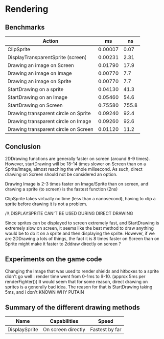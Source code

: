 # Rendering
## Benchmarks

Action|ms|ns|
-|-|-|
ClipSprite | 0.00007 | 0.07
DisplayTransparentSprite (screen) |0.00231|2.31|
Drawing an image on Screen | 0.01790 | 17.9
Drawing an image on Image | 0.00770 | 7.7
Drawing an image on Sprite | 0.00770 | 7.7
StartDrawing on a sprite | 0.04130 | 41.3
StartDrawing on an Image | 0.05460 | 54.6
StartDrawing on Screen | 0.75580 | 755.8
Drawing transparent circle on Sprite | 0.09240 | 92.4
Drawing transparent circle on Image | 0.09260 | 92.6
Drawing transparent circle on Screen | 0.01120 | 11.2

## Conclusion

2DDrawing functions are generally faster on screen (around 8-9 times). However, startDrawing will be 18-14 times slower on Screen than on a Sprite/Image, almost reaching the whole milisecond. As such, direct drawing on Screen should not be considered an option.

Drawing Image is 2-3 times faster on Image/Sprite than on screen, and drawing a sprite (to screen) is the fastest function (2ns)

ClipSprite takes virtually no time (less than a nanosecond), having to clip a sprite before drawing it is not a problem.

/!\ DISPLAYSPRITE CAN'T BE USED DURING DIRECT DRAWING

Since sprites can be displayed to screen extremely fast, and StartDrawing is extremely slow on screen, it seems like the best method to draw anything would be to do it on a sprite and then displaying the sprite. However, if we are 2DDrawing a lots of things, the fact it is 8 times faster on Screen than on Sprite might make it faster to 2ddraw directly on screen ?

## Experiments on the game code
Changing the Image that was used to render shields and hitboxes to a sprite didn't go well : render time went from 0-1ms to 9-10. (approx 5ms per renderFighter()) It would seem that for some reason, direct drawing on sprites is a generally bad idea. The reason for that is StartDrawing taking 5ms, and i don't KNOWN WHY PUTAIN

## Summary of the different drawing methods

Name|Capabilities|Speed
-|-|-
DisplaySprite|On screen directly|Fastest by far
